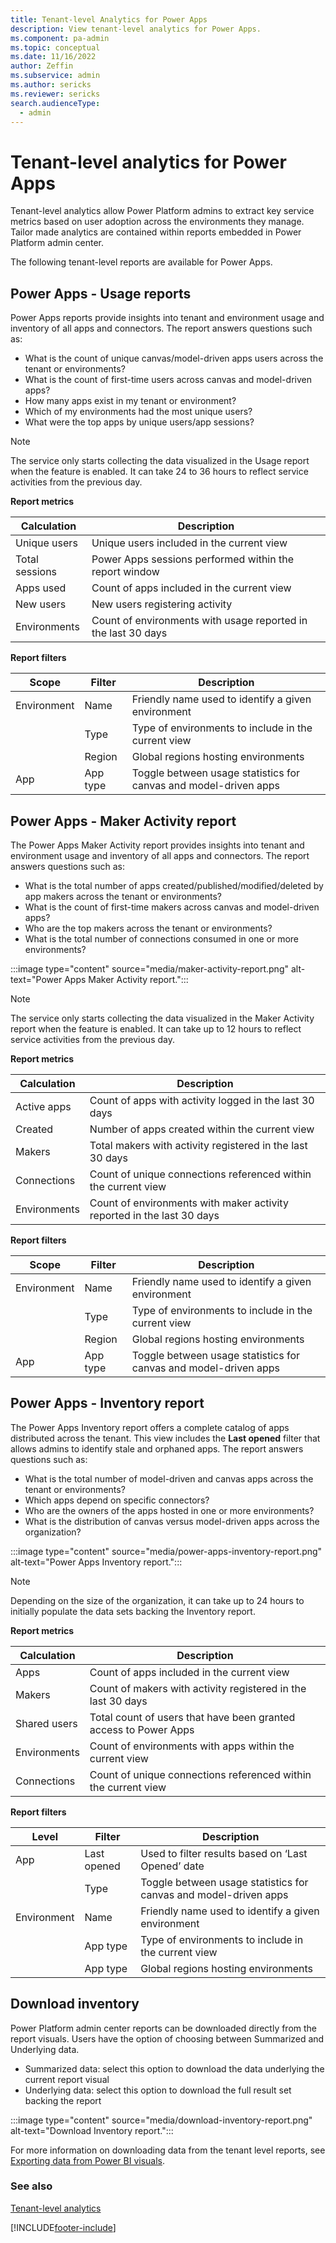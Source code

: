 ```yaml
---
title: Tenant-level Analytics for Power Apps
description: View tenant-level analytics for Power Apps.
ms.component: pa-admin
ms.topic: conceptual
ms.date: 11/16/2022
author: Zeffin
ms.subservice: admin
ms.author: sericks
ms.reviewer: sericks
search.audienceType: 
  - admin
---
```


# Tenant-level analytics for Power Apps

Tenant-level analytics allow Power Platform admins to extract key service metrics based on user adoption across the environments they manage. Tailor made analytics are contained within reports embedded in Power Platform admin center. 

The following tenant-level reports are available for Power Apps. 

## Power Apps - Usage reports

Power Apps reports provide insights into tenant and environment usage and inventory of all apps and connectors. The report answers questions such as:

- What is the count of unique canvas/model-driven apps users across the tenant or environments? 
- What is the count of first-time users across canvas and model-driven apps?
- How many apps exist in my tenant or environment?
- Which of my environments had the most unique users? 
- What were the top apps by unique users/app sessions? 

> [!NOTE]
> The service only starts collecting the data visualized in the Usage report when the feature is enabled. It can take 24 to 36 hours to reflect service activities from the previous day.

**Report metrics**

|Calculation  |Description  |
|---------|---------|
|Unique users     | Unique users included in the current view        |
|Total sessions     | Power Apps sessions performed within the report window        |
|Apps used     | Count of apps included in the current view        |
|New users     | New users registering activity         |
|Environments     | Count of environments with usage reported in the last 30 days        |

**Report filters**

|Scope  |Filter  |Description  |
|---------|---------|---------|
|Environment     | Name        | Friendly name used to identify a given environment        |
|     | Type        | Type of environments to include in the current view        |
|     | Region        | Global regions hosting environments        |
|App     | App type        | Toggle between usage statistics for canvas and model-driven apps        |


## Power Apps - Maker Activity report

The Power Apps Maker Activity report provides insights into tenant and environment usage and inventory of all apps and connectors. The report answers questions such as:

- What is the total number of apps created/published/modified/deleted by app makers across the tenant or environments? 
- What is the count of first-time makers across canvas and model-driven apps? 
- Who are the top makers across the tenant or environments? 
- What is the total number of connections consumed in one or more environments?

:::image type="content" source="media/maker-activity-report.png" alt-text="Power Apps Maker Activity report.":::

> [!NOTE]
> The service only starts collecting the data visualized in the Maker Activity report when the feature is enabled. It can take up to 12 hours to reflect service activities from the previous day.

**Report metrics**

|Calculation  |Description  |
|---------|---------|
|Active apps    | Count of apps with activity logged in the last 30 days       |
|Created     | Number of apps created within the current view        |
|Makers     | Total makers with activity registered in the last 30 days       |
|Connections    | Count of unique connections referenced within the current view         |
|Environments     | Count of environments with maker activity reported in the last 30 days       |

**Report filters**

|Scope  |Filter  |Description  |
|---------|---------|---------|
|Environment     | Name        | Friendly name used to identify a given environment        |
|     | Type        | Type of environments to include in the current view        |
|     | Region        | Global regions hosting environments        |
|App     | App type        | Toggle between usage statistics for canvas and model-driven apps        |


## Power Apps - Inventory report

The Power Apps Inventory report offers a complete catalog of apps distributed across the tenant. This view includes the **Last opened** filter that allows admins to identify stale and orphaned apps. The report answers questions such as:

- What is the total number of model-driven and canvas apps across the tenant or environments? 
- Which apps depend on specific connectors?
- Who are the owners of the apps hosted in one or more environments? 
- What is the distribution of canvas versus model-driven apps across the organization? 

:::image type="content" source="media/power-apps-inventory-report.png" alt-text="Power Apps Inventory report.":::

> [!NOTE]
> Depending on the size of the organization, it can take up to 24 hours to initially populate the data sets backing the Inventory report. 

**Report metrics**

|Calculation  |Description  |
|---------|---------|
|Apps    | Count of apps included in the current view      |
|Makers     | Count of makers with activity registered in the last 30 days       |
|Shared users     | Total count of users that have been granted access to Power Apps       |
|Environments    | Count of environments with apps within the current view       |
|Connections      | Count of unique connections referenced within the current view      |

**Report filters**

|Level  |Filter  |Description  |
|---------|---------|---------|
|App     | Last opened        | Used to filter results based on ‘Last Opened’ date         |
|     | Type        | Toggle between usage statistics for canvas and model-driven apps       |
| Environment    | Name        | Friendly name used to identify a given environment        |
|     | App type        | Type of environments to include in the current view        |
|     | App type        | Global regions hosting environments        |


## Download inventory

Power Platform admin center reports can be downloaded directly from the report visuals.  Users have the option of choosing between Summarized and Underlying data. 

- Summarized data: select this option to download the data underlying the current report visual  
- Underlying data: select this option to download the full result set backing the report 

:::image type="content" source="media/download-inventory-report.png" alt-text="Download Inventory report.":::

For more information on downloading data from the tenant level reports, see [Exporting data from Power BI visuals](/power-bi/consumer/end-user-export).

### See also
[Tenant-level analytics](tenant-level-analytics.md) <br />

 

[!INCLUDE[footer-include](../includes/footer-banner.md)]
